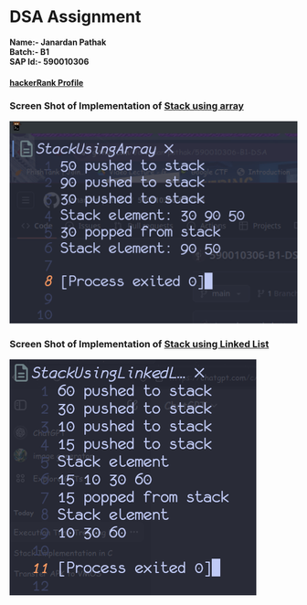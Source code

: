 # DSA Assignment

**Name:- Janardan Pathak**
<br>
**Batch:- B1**
<br>
**SAP Id:- 590010306**
<br>

#### [hackerRank Profile](https://www.hackerrank.com/profile/janardanpathak)

### Screen Shot of Implementation of [Stack using array](./StackUsingArray.c)

![Stack Using Array](./images/StackUsingArray.png)

### Screen Shot of Implementation of [Stack using Linked List](./StackUsingLinkedList.c)

![Stack Using Linked List](./images/StackUsingLinkedList.png)
